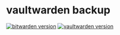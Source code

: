 # vaultwarden backup
[![bitwarden version](https://img.shields.io/badge/bitwarden-2025.1.3-success.svg?style=flat)]()
[![vaultwarden version](https://img.shields.io/badge/vaultwarden-1.33.2-success.svg?style=flat)]()
